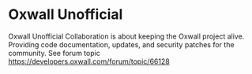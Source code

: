 # Oxwall Unofficial

Oxwall Unofficial Collaboration is about keeping the Oxwall project alive. Providing code documentation, updates, and security patches for the community. See forum topic https://developers.oxwall.com/forum/topic/66128

